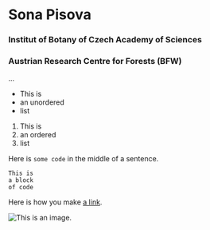 # Sona Pisova

### Institut of Botany of Czech Academy of Sciences 

### Austrian Research Centre for Forests (BFW)

...

- This is
- an unordered
- list

1. This is
2. an ordered
3. list

Here is `some code` in the middle of a sentence.

```
This is
a block
of code
```

Here is how you make [a link](https://www.wikipedia.org/).

![This is an image.](https://.jpg)
